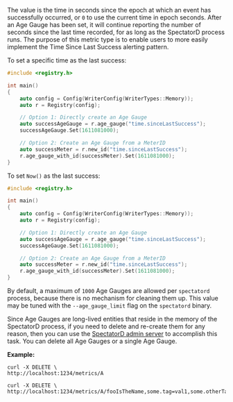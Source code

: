 The value is the time in seconds since the epoch at which an event has successfully occurred, or
`0` to use the current time in epoch seconds. After an Age Gauge has been set, it will continue
reporting the number of seconds since the last time recorded, for as long as the SpectatorD
process runs. The purpose of this metric type is to enable users to more easily implement the
Time Since Last Success alerting pattern.

To set a specific time as the last success:

```cpp
#include <registry.h>

int main()
{
    auto config = Config(WriterConfig(WriterTypes::Memory));
    auto r = Registry(config);

    // Option 1: Directly create an Age Gauge
    auto successAgeGauge = r.age_gauge("time.sinceLastSuccess");
    successAgeGauge.Set(1611081000);

    // Option 2: Create an Age Gauge from a MeterID
    auto successMeter = r.new_id("time.sinceLastSuccess");
    r.age_gauge_with_id(successMeter).Set(1611081000);
}
```

To set `Now()` as the last success:

```cpp
#include <registry.h>

int main()
{
    auto config = Config(WriterConfig(WriterTypes::Memory));
    auto r = Registry(config);

    // Option 1: Directly create an Age Gauge
    auto successAgeGauge = r.age_gauge("time.sinceLastSuccess");
    successAgeGauge.Set(1611081000);

    // Option 2: Create an Age Gauge from a MeterID
    auto successMeter = r.new_id("time.sinceLastSuccess");
    r.age_gauge_with_id(successMeter).Set(1611081000);
}
```

By default, a maximum of `1000` Age Gauges are allowed per `spectatord` process, because there is no
mechanism for cleaning them up. This value may be tuned with the `--age_gauge_limit` flag on the
`spectatord` binary.

Since Age Gauges are long-lived entities that reside in the memory of the SpectatorD process, if
you need to delete and re-create them for any reason, then you can use the [SpectatorD admin server]
to accomplish this task. You can delete all Age Gauges or a single Age Gauge.

**Example:**

```
curl -X DELETE \
http://localhost:1234/metrics/A
```

```
curl -X DELETE \
http://localhost:1234/metrics/A/fooIsTheName,some.tag=val1,some.otherTag=val2
```

[SpectatorD admin server]: ../../../agent/usage.md#admin-server
